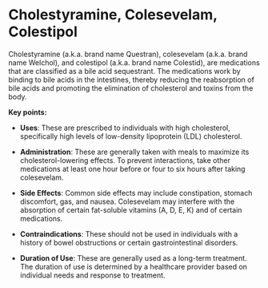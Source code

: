 # Cholestyramine, Colesevelam, Colestipol

Cholestyramine (a.k.a. brand name Questran), colesevelam (a.k.a. brand name Welchol), and colestipol (a.k.a. brand name Colestid), are medications that are classified as a bile acid sequestrant. The medications work by binding to bile acids in the intestines, thereby reducing the reabsorption of bile acids and promoting the elimination of cholesterol and toxins from the body.

**Key points:**

* **Uses**: These are prescribed to individuals with high cholesterol, specifically high levels of low-density lipoprotein (LDL) cholesterol.

* **Administration**: These are generally taken with meals to maximize its cholesterol-lowering effects. To prevent interactions, take other medications at least one hour before or four to six hours after taking colesevelam.

* **Side Effects**: Common side effects may include constipation, stomach discomfort, gas, and nausea. Colesevelam may interfere with the absorption of certain fat-soluble vitamins (A, D, E, K) and of certain medications.

* **Contraindications**: These should not be used in individuals with a history of bowel obstructions or certain gastrointestinal disorders.

* **Duration of Use**: These are generally used as a long-term treatment. The duration of use is determined by a healthcare provider based on individual needs and response to treatment.
